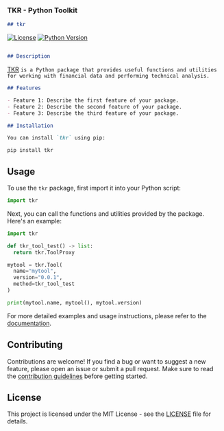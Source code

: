 ### TKR - Python Toolkit
```markdown
## tkr
```

[![License](https://img.shields.io/badge/license-MIT-blue.svg)](https://github.com/toolkitr/tkr/blob/main/LICENSE)
[![Python Version](https://img.shields.io/badge/python-3.7%20|%203.8%20|%203.9%20|%203.10-blue)](https://www.python.org/downloads/)

```markdown

## Description
```
[TKR](https://github.com/toolkitr/tkr) ```is a Python package that provides useful functions and utilities for working with financial data and performing technical analysis.```
```markdown
## Features

- Feature 1: Describe the first feature of your package.
- Feature 2: Describe the second feature of your package.
- Feature 3: Describe the third feature of your package.

## Installation

You can install `tkr` using pip:
```

```shell
pip install tkr
```

## Usage

To use the `tkr` package, first import it into your Python script:

```python
import tkr
```

Next, you can call the functions and utilities provided by the package. Here's an example:

```python
import tkr

def tkr_tool_test() -> list:
  return tkr.ToolProxy

mytool = tkr.Tool(
  name="mytool",
  version="0.0.1",
  method=tkr_tool_test
)

print(mytool.name, mytool(), mytool.version)
```

For more detailed examples and usage instructions, please refer to the [documentation](https://toolkitr.github.io/tkr).

## Contributing

Contributions are welcome! If you find a bug or want to suggest a new feature, please open an issue or submit a pull request. Make sure to read the [contribution guidelines](https://github.com/toolkitr/tkr/blob/main/CONTRIBUTING.md) before getting started.

## License

This project is licensed under the MIT License - see the [LICENSE](https://github.com/toolkitr/tkr/blob/main/LICENSE) file for details.